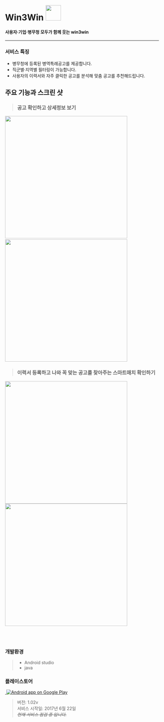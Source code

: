 # Win3Win <img width="50" height="50" src="https://github.com/Jiyunn/W3W/blob/develop/app/src/main/res/playstore.png">
#### 사용자·기업·병무청 모두가 함께 웃는 win3win
---

### 서비스 특징 
* 병무청에 등록된 병역특례공고를 제공합니다.
* 직군별·지역별 필터링이 가능합니다.
* 사용자의 이력서와 자주 클릭한 공고를 분석해 맞춤 공고를 추천해드립니다.

## 주요 기능과 스크린 샷

> ### 공고 확인하고 상세정보 보기
<img width="400" src="https://github.com/Jiyunn/W3W/blob/develop/screenshot/home.jpg/">  <img width="400" src="https://github.com/Jiyunn/W3W/blob/develop/screenshot/specific.jpg/">

> ### 이력서 등록하고 나와 꼭 맞는 공고를 찾아주는 스마트매치 확인하기
<img width="400" src="https://github.com/Jiyunn/W3W/blob/develop/screenshot/resume.jpg/"> <img width="400" src="https://github.com/Jiyunn/W3W/blob/develop/screenshot/smartmatch.jpg/">

<br><br/>
### 개발환경
> * Android studio
> * java


### 플레이스토어
<a href="https://play.google.com/store/apps/details?id=com.gc.demomaterialdesign">
  <img alt="Android app on Google Play" src="https://developer.android.com/images/brand/en_app_rgb_wo_45.png" /></a>
  
> 버전: 1.02v<br/>
> 서비스 시작일: 2017년 6월 22일 <br/>
> ~~*현재 서비스 점검 중 입니다.*~~<br/>


